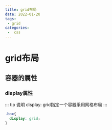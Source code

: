 ```yaml
---
title: grid布局
date: 2022-01-20
tags:
 - grid
categories:
 -  css
---
```



# grid布局
## 容器的属性
### display属性
::: tip 说明
display: grid指定一个容器采用网格布局
:::
``` css
.box{
  display: grid;
}
```